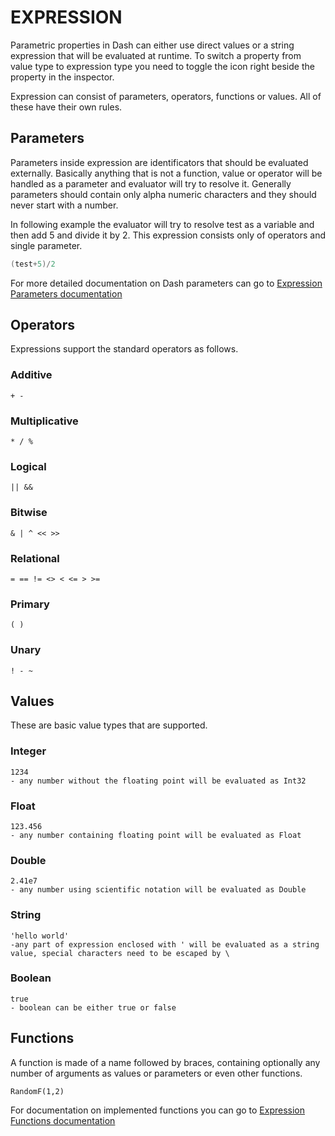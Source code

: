 # EXPRESSION 

Parametric properties in Dash can either use direct values or a string expression that will be evaluated at runtime. To switch a property from value type to expression type you need to toggle the icon right beside the property in the inspector.

Expression can consist of parameters, operators, functions or values. All of these have their own rules.

## Parameters

Parameters inside expression are identificators that should be evaluated externally. Basically anything that is not a function, value or operator will be handled as a parameter and evaluator will try to resolve it. Generally parameters should contain only alpha numeric characters and they should never start with a number.

In following example the evaluator will try to resolve test as a variable and then add 5 and divide it by 2. This expression consists only of operators and single parameter.
```c#
(test+5)/2
```

For more detailed documentation on Dash parameters can go to [Expression Parameters documentation](ExpressionParameters.md)

## Operators

Expressions support the standard operators as follows.

### Additive
```
+ -
```
### Multiplicative
```
* / %
```
### Logical
```
|| &&
```
### Bitwise
```
& | ^ << >>
```
### Relational
```
= == != <> < <= > >=
```
### Primary
```
( )
```
### Unary
```
! - ~
```

## Values

These are basic value types that are supported.

### Integer
```
1234
- any number without the floating point will be evaluated as Int32
```

### Float
```
123.456
- any number containing floating point will be evaluated as Float
```

### Double
```
2.41e7
- any number using scientific notation will be evaluated as Double
```

### String
```
'hello world'
-any part of expression enclosed with ' will be evaluated as a string value, special characters need to be escaped by \
```

### Boolean
```
true
- boolean can be either true or false
```

## Functions

A function is made of a name followed by braces, containing optionally any number of arguments as values or parameters or even other functions.

```
RandomF(1,2)
```

For documentation on implemented functions you can go to [Expression Functions documentation](ExpressionFunctions.md)
